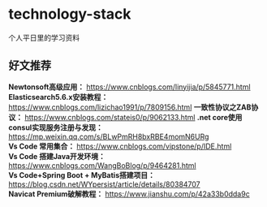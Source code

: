 # technology-stack
个人平日里的学习资料

## 好文推荐
**Newtonsoft高级应用：** https://www.cnblogs.com/linyijia/p/5845771.html  
**Elasticsearch5.6.x安装教程：** https://www.cnblogs.com/lizichao1991/p/7809156.html
**一致性协议之ZAB协议：** https://www.cnblogs.com/stateis0/p/9062133.html 
**.net core使用consul实现服务注册与发现：** https://mp.weixin.qq.com/s/BLwPmRH8bxRBE4momN6URg  
**Vs Code 常用集合：** https://www.cnblogs.com/vipstone/p/IDE.html  
**Vs Code 搭建Java开发环境：** https://www.cnblogs.com/WangBoBlog/p/9464281.html  
**Vs Code+Spring Boot + MyBatis搭建项目：** https://blog.csdn.net/WYpersist/article/details/80384707  
**Navicat Premium破解教程：**  https://www.jianshu.com/p/42a33b0dda9c
